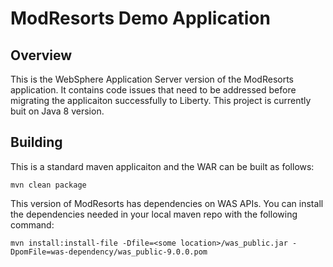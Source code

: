 # ModResorts Demo Application

## Overview

This is the WebSphere Application Server version of the ModResorts application. It contains code issues that need to be addressed before migrating the applicaiton successfully to Liberty. This project is currently buit on Java 8 version.


## Building

This is a standard maven applicaiton and the WAR can be built as follows:

```
mvn clean package
```

This version of ModResorts has dependencies on WAS APIs. You can install the dependencies needed in your local maven repo with the following command:

```
mvn install:install-file -Dfile=<some location>/was_public.jar -DpomFile=was-dependency/was_public-9.0.0.pom
```
